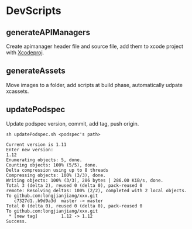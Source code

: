 # DevScripts

## generateAPIManagers

Create apimanager header file and source file, add them to xcode project with [Xcodeproj](https://github.com/CocoaPods/Xcodeproj).

## generateAssets

Move images to a folder, add scripts at build phase, automatically udpate xcassets.

##  updatePodspec

Update podspec version, commit, add tag, push origin.

`sh updatePodspec.sh <podspec's path>`

```
Current version is 1.11
Enter new version:
1.12
Enumerating objects: 5, done.
Counting objects: 100% (5/5), done.
Delta compression using up to 8 threads
Compressing objects: 100% (3/3), done.
Writing objects: 100% (3/3), 286 bytes | 286.00 KiB/s, done.
Total 3 (delta 2), reused 0 (delta 0), pack-reused 0
remote: Resolving deltas: 100% (2/2), completed with 2 local objects.
To github.com:longjianjiang/xxx.git
   c7327d1..b9d9a3d  master -> master
Total 0 (delta 0), reused 0 (delta 0), pack-reused 0
To github.com:longjianjiang/xxx.git
 * [new tag]         1.12 -> 1.12
Success.
```

